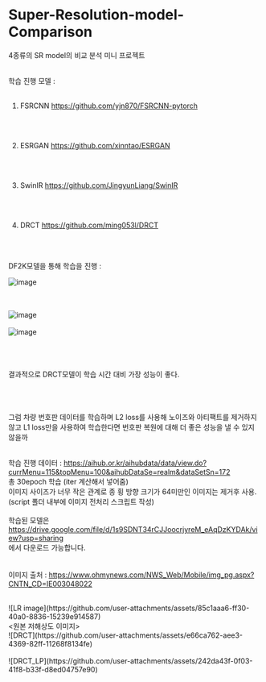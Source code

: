 # Super-Resolution-model-Comparison
4종류의 SR model의 비교 분석 미니 프로젝트

<br/>
학습 진행 모델 : 
<br/>
<br/>

1. FSRCNN
https://github.com/yjn870/FSRCNN-pytorch

<br/>
<br/>

2. ESRGAN
https://github.com/xinntao/ESRGAN

<br/>
<br/>

3. SwinIR
https://github.com/JingyunLiang/SwinIR

<br/>
<br/>

4. DRCT
https://github.com/ming053l/DRCT

<br/>
<br/>

DF2K모델을 통해 학습을 진행 : 
<br/>

![image](https://github.com/user-attachments/assets/0ae41a7b-3d2d-41a4-899c-32c4c4aca287)



<br/><br/>
![image](https://github.com/user-attachments/assets/0986fd23-940a-417e-a282-f5bca1a5c860)
<br/><br/>
![image](https://github.com/user-attachments/assets/675729b9-870f-445d-8c1f-324bf1d2f416)

<br/><br/><br/>
결과적으로 DRCT모델이 학습 시간 대비 가장 성능이 좋다.

<br/><br/><br/>
그럼 차량 번호판 데이터를 학습하며 L2 loss를 사용해 노이즈와 아티팩트를 제거하지 않고
L1 loss만을 사용하여 학습한다면 번호판 복원에 대해 더 좋은 성능을 낼 수 있지 않을까
<br/><br/>

학습 진행 데이터 : 
https://aihub.or.kr/aihubdata/data/view.do?currMenu=115&topMenu=100&aihubDataSe=realm&dataSetSn=172
<br/>
총 30epoch 학습 (iter 계산해서 넣어줌)
<br/>
이미지 사이즈가 너무 작은 관계로 종 횡 방향 크기가 64미만인 이미지는 제거후 사용. 
<br/>
(script 폴더 내부에 이미지 전처리 스크립트 작성)
<br/>
<br/>
학습된 모델은 <br/>
https://drive.google.com/file/d/1s9SDNT34rCJJoocrjyreM_eAqDzKYDAk/view?usp=sharing
<br/>에서 다운로드 가능합니다.
<br/>
<br/>
<br/>
이미지 출처 : https://www.ohmynews.com/NWS_Web/Mobile/img_pg.aspx?CNTN_CD=IE003048022


<br/>
![LR image](https://github.com/user-attachments/assets/85c1aaa6-ff30-40a0-8836-15239e914587)

<br/>
<원본 저해상도 이미지>

<br/>
![DRCT](https://github.com/user-attachments/assets/e66ca762-aee3-4369-82ff-11268f8134fe)

<br/>
<DRCT로 복원한 이미지>

<br/>
![DRCT_LP](https://github.com/user-attachments/assets/242da43f-0f03-41f8-b33f-d8ed04757e90)

<br/>
<DRCT_LP로 복원한 이미지>
